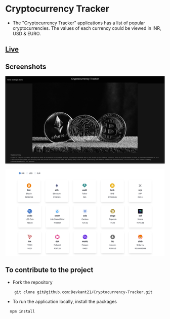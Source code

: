 # Cryptocurrency Tracker

- The "Cryptocurrency Tracker" applications has a list of popular cryptocurrencies. The values of each currency could be viewed in INR, USD & EURO.

## [Live](https://cryptocurrency-tracker-livid.vercel.app/)

## Screenshots

![HomePage](/src/assets/landing.png?raw=true "Landing Page") 

![Coins](/src/assets/coins.png?raw=true "Coins Page")

## To contribute to the project

- Fork the repository

```
    git clone git@github.com:Devkant21/Cryptocurrency-Tracker.git
```
- To run the application locally, install the packages
  
```
  npm install
```
